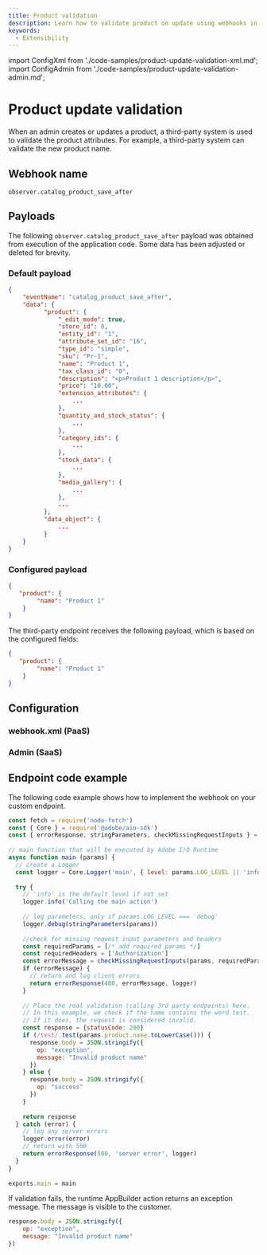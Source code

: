 ```yaml
---
title: Product validation
description: Learn how to validate product on update using webhooks in Adobe Commerce.
keywords:
  - Extensibility
---
```


import ConfigXml from './code-samples/product-update-validation-xml.md';
import ConfigAdmin from './code-samples/product-update-validation-admin.md';

# Product update validation

When an admin creates or updates a product, a third-party system is used to validate the product attributes. For example, a third-party system can validate the new product name.

## Webhook name

`observer.catalog_product_save_after`

## Payloads

The following `observer.catalog_product_save_after` payload was obtained from execution of the application code. Some data has been adjusted or deleted for brevity.

<CodeBlock slots="heading, code" repeat="2" languages="JSON, JSON" />

### Default payload

```json
{
    "eventName": "catalog_product_save_after",
    "data": {
          "product": {
              "_edit_mode": true,
              "store_id": 0,
              "entity_id": "1",
              "attribute_set_id": "16",
              "type_id": "simple",
              "sku": "Pr-1",
              "name": "Product 1",
              "tax_class_id": "0",
              "description": "<p>Product 1 description</p>",
              "price": "10.00",
              "extension_attributes": {
                  ...
              },
              "quantity_and_stock_status": {
                  ...
              },
              "category_ids": {
                  ...
              },
              "stock_data": {
                  ...
              },
              "media_gallery": {
                  ...
              },
              ...
          },
          "data_object": {
              ...
          }
    }
}
```

### Configured payload

```json
{
   "product": {
        "name": "Product 1"
    }
}
```

The third-party endpoint receives the following payload, which is based on the configured fields:

```json
{
   "product": {
        "name": "Product 1"
    }
}
```

## Configuration

<TabsBlock orientation="horizontal" slots="heading, content" theme="light" repeat="2" />

### webhook.xml (PaaS)

<ConfigXml/>

### Admin (SaaS)

<ConfigAdmin/>

## Endpoint code example

The following code example shows how to implement the webhook on your custom endpoint.

```js
const fetch = require('node-fetch')
const { Core } = require('@adobe/aio-sdk')
const { errorResponse, stringParameters, checkMissingRequestInputs } = require('../utils')
 
// main function that will be executed by Adobe I/O Runtime
async function main (params) {
  // create a Logger
  const logger = Core.Logger('main', { level: params.LOG_LEVEL || 'info' })
 
  try {
    // 'info' is the default level if not set
    logger.info('Calling the main action')
 
    // log parameters, only if params.LOG_LEVEL === 'debug'
    logger.debug(stringParameters(params))
 
    //check for missing request input parameters and headers
    const requiredParams = [/* add required params */]
    const requiredHeaders = ['Authorization']
    const errorMessage = checkMissingRequestInputs(params, requiredParams, requiredHeaders)
    if (errorMessage) {
      // return and log client errors
      return errorResponse(400, errorMessage, logger)
    }
 
    // Place the real validation (calling 3rd party endpoints) here.
    // In this example, we check if the name contains the word test.
    // If it does, the request is considered invalid.
    const response = {statusCode: 200}
    if (/test/.test(params.product.name.toLowerCase())) {
      response.body = JSON.stringify({
        op: "exception",
        message: "Invalid product name"
      })
    } else {
      response.body = JSON.stringify({
        op: "success"
      })
    }
    
    return response
  } catch (error) {
    // log any server errors
    logger.error(error)
    // return with 500
    return errorResponse(500, 'server error', logger)
  }
}
 
exports.main = main
```

If validation fails, the runtime AppBuilder action returns an exception message. The message is visible to the customer.

```js
response.body = JSON.stringify({
    op: "exception",
    message: "Invalid product name"
})
```
